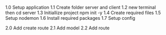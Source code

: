 1.0 Setup application
1.1 Create folder server and client
1.2 new terminal then cd server
1.3 Initiallize project npm init -y
1.4 Create required files
1.5 Setup nodemon
1.6 Install required packages
1.7 Setup config

2.0 Add create route
2.1 Add model
2.2 Add route
